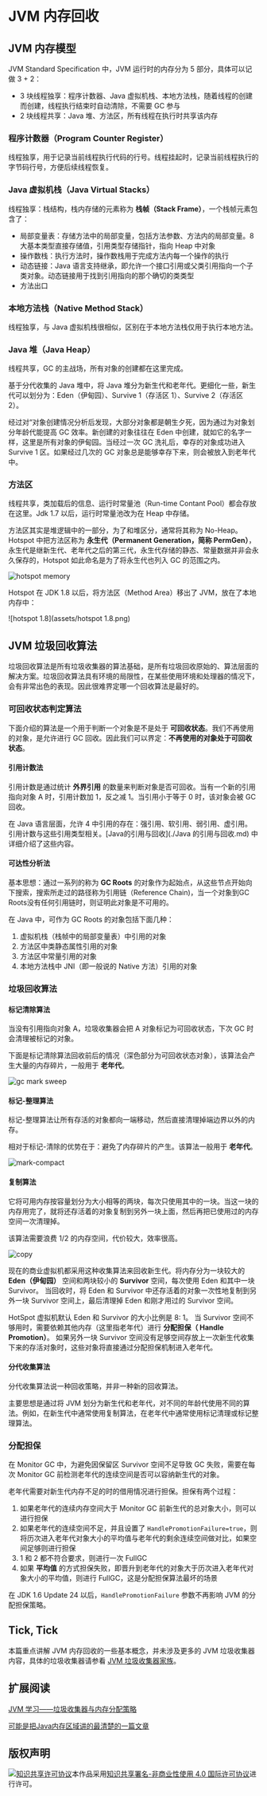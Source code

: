 # JVM 内存回收

## JVM 内存模型

JVM Standard Specification 中，JVM 运行时的内存分为 5 部分，具体可以记做 3 + 2：

*   3 块线程独享：程序计数器、Java 虚拟机栈、本地方法栈，随着线程的创建而创建，线程执行结束时自动清除，不需要 GC 参与
*   2 块线程共享：Java 堆、方法区，所有线程在执行时共享该内存

### 程序计数器（Program Counter Register）

线程独享，用于记录当前线程执行代码的行号。线程挂起时，记录当前线程执行的字节码行号，方便后续线程恢复。

### Java 虚拟机栈（Java Virtual Stacks）

线程独享：栈结构，栈内存储的元素称为 **栈帧（Stack Frame）**，一个栈帧元素包含了：

*   局部变量表：存储方法中的局部变量，包括方法参数、方法内的局部变量。8 大基本类型直接存储值，引用类型存储指针，指向 Heap 中对象
*   操作数栈：执行方法时，操作数栈用于完成方法内每一个操作的执行
*   动态链接：Java 语言支持继承，即允许一个接口引用或父类引用指向一个子类对象。动态链接用于找到引用指向的那个确切的类类型
*   方法出口

### 本地方法栈（Native Method Stack）

线程独享，与 Java 虚拟机栈很相似，区别在于本地方法栈仅用于执行本地方法。

### Java 堆（Java Heap）

线程共享，GC 的主战场，所有对象的创建都在这里完成。

基于分代收集的 Java 堆中，将 Java 堆分为新生代和老年代。更细化一些，新生代可以划分为：Eden（伊甸园）、Survive 1（存活区 1）、Survive 2（存活区 2）。

经过对“对象创建情况分析后发现，大部分对象都是朝生夕死，因为通过为对象划分年龄代能提高 GC 效率。新创建的对象往往在 Eden 中创建，就如它的名字一样，这里是所有对象的伊甸园。当经过一次 GC 洗礼后，幸存的对象成功进入 Survive 1 区。如果经过几次的 GC 对象总是能够幸存下来，则会被放入到老年代中。

### 方法区

线程共享，类加载后的信息、运行时常量池（Run-time Contant Pool）都会存放在这里。Jdk 1.7 以后，运行时常量池改为在 Heap 中存储。

方法区其实是堆逻辑中的一部分，为了和堆区分，通常将其称为 No-Heap。Hotspot 中把方法区称为 **永生代（Permanent Generation，简称 PermGen）**，永生代是继新生代、老年代之后的第三代，永生代存储的静态、常量数据并非会永久保存的，Hotspot 如此命名是为了将永生代也列入 GC 的范围之内。

![hotspot memory](assets/hotspot.png)

Hotspot 在 JDK 1.8 以后，将方法区（Method Area）移出了 JVM，放在了本地内存中：

![hotspot 1.8](assets/hotspot 1.8.png)

## JVM 垃圾回收算法

垃圾回收算法是所有垃圾收集器的算法基础，是所有垃圾回收原始的、算法层面的解决方案。垃圾回收算法具有环境的局限性，在某些使用环境和处理器的情况下，会有非常出色的表现。因此很难界定哪一个回收算法是最好的。

### 可回收状态判定算法

下面介绍的算法是一个用于判断一个对象是不是处于 **可回收状态**。我们不再使用的对象，是允许进行 GC 回收。因此我们可以界定：**不再使用的对象处于可回收状态**。

#### 引用计数法

引用计数是通过统计 **外界引用** 的数量来判断对象是否可回收。当有一个新的引用指向对象 A 时，引用计数加 1，反之减 1。当引用小于等于 0 时，该对象会被 GC 回收。

在 Java 语言层面，允许 4 中引用的存在：强引用、软引用、弱引用、虚引用。引用计数与这些引用类型相关。[Java的引用与回收](./Java 的引用与回收.md) 中详细介绍了这些内容。

#### 可达性分析法

基本思想：通过一系列的称为 **GC Roots** 的对象作为起始点，从这些节点开始向下搜索，搜索所走过的路径称为引用链（Reference Chain)，当一个对象到GC Roots没有任何引用链时，则证明此对象是不可用的。

在 Java 中，可作为 GC Roots 的对象包括下面几种：

1.  虚拟机栈（栈帧中的局部变量表）中引用的对象
2.  方法区中类静态属性引用的对象
3.  方法区中常量引用的对象
4.  本地方法栈中 JNI（即一般说的 Native 方法）引用的对象

### 垃圾回收算法

#### 标记清除算法

当没有引用指向对象 A，垃圾收集器会把 A 对象标记为可回收状态，下次 GC 时会清理被标记的对象。

下面是标记清除算法回收前后的情况（深色部分为可回收状态对象），该算法会产生大量的内存碎片，一般用于 **老年代**。

![gc mark sweep](assets/gc_mark_sweep.png)

#### 标记-整理算法

标记-整理算法让所有存活的对象都向一端移动，然后直接清理掉端边界以外的内存。

相对于标记-清除的优势在于：避免了内存碎片的产生。该算法一般用于 **老年代**。

![mark-compact](assets/mark-compact.png)

#### 复制算法

它将可用内存按容量划分为大小相等的两块，每次只使用其中的一块。当这一块的内存用完了，就将还存活着的对象复制到另外一块上面，然后再把已使用过的内存空间一次清理掉。

该算法需要浪费 1/2 的内存空间，代价较大，效率很高。

![copy](assets/copy.png)

现在的商业虚拟机都采用这种收集算法来回收新生代。将内存分为一块较大的 **Eden（伊甸园）** 空间和两块较小的 **Survivor** 空间，每次使用 Eden 和其中一块 Survivor。 当回收时，将 Eden 和 Survivor 中还存活着的对象一次性地复制到另外一块 Survivor 空间上，最后清理掉 Eden 和刚才用过的 Survivor 空间。

HotSpot 虚拟机默认 Eden 和 Survivor 的大小比例是 8: 1。 当 Survivor 空间不够用时，需要依赖其他内存（这里指老年代）进行 **分配担保（ Handle Promotion）**。 如果另外一块 Survivor 空间没有足够空间存放上一次新生代收集下来的存活对象时，这些对象将直接通过分配担保机制进入老年代。

#### 分代收集算法

分代收集算法说一种回收策略，并非一种新的回收算法。

主要思想是通过将 JVM 划分为新生代和老年代，对不同的年龄代使用不同的算法。例如，在新生代中通常使用复制算法，在老年代中通常使用标记清理或标记整理算法。

### 分配担保

在 Monitor GC 中，为避免因保留区 Survivor 空间不足导致 GC 失败，需要在每次 Monitor GC 前检测老年代的连续空间是否可以容纳新生代的对象。

老年代需要对新生代内存不足的时的借用情况进行担保。担保有两个过程：

1.  如果老年代的连续内存空间大于 Monitor GC 前新生代的总对象大小，则可以进行担保
2.  如果老年代的连续空间不足，并且设置了 `HandlePromotionFailure=true`，则将历次进入老年代对象大小的平均值与老年代的剩余连续空间做对比，如果空间足够则进行担保
3.  1 和 2 都不符合要求，则进行一次 FullGC
4.  如果 **平均值** 的方式担保失败，即晋升到老年代的对象大于历次进入老年代对象大小的平均值，则进行 FullGC，这是分配担保算法最坏的场景

在 JDK 1.6 Update 24 以后，`HandlePromotionFailure` 参数不再影响 JVM 的分配担保策略。

## Tick, Tick

本篇重点讲解 JVM 内存回收的一些基本概念，并未涉及更多的 JVM 垃圾收集器内容，具体的垃圾收集器请参看 [JVM 垃圾收集器家族](JVM垃圾收集器家族.md)。

## 扩展阅读

[JVM 学习——垃圾收集器与内存分配策略](http://matt33.com/2016/09/18/jvm-basic2/)

[可能是把Java内存区域讲的最清楚的一篇文章](https://github.com/Snailclimb/JavaGuide/blob/master/Java%E7%9B%B8%E5%85%B3/%E5%8F%AF%E8%83%BD%E6%98%AF%E6%8A%8AJava%E5%86%85%E5%AD%98%E5%8C%BA%E5%9F%9F%E8%AE%B2%E7%9A%84%E6%9C%80%E6%B8%85%E6%A5%9A%E7%9A%84%E4%B8%80%E7%AF%87%E6%96%87%E7%AB%A0.md)

## 版权声明

<a rel="license" href="http://creativecommons.org/licenses/by-nc/4.0/"><img alt="知识共享许可协议" style="border-width:0" src="https://i.creativecommons.org/l/by-nc/4.0/88x31.png" /></a>本作品采用<a rel="license" href="http://creativecommons.org/licenses/by-nc/4.0/">知识共享署名-非商业性使用 4.0 国际许可协议</a>进行许可。